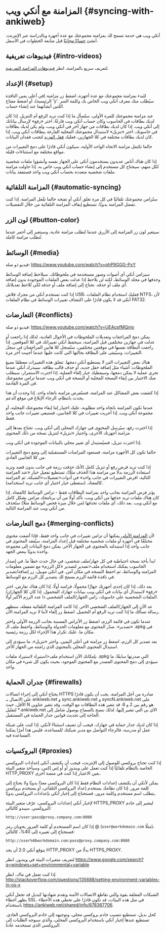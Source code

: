 # المزامنة مع أنكي ويب {#syncing-with-ankiweb}

<!-- toc -->

أنكي ويب هي خدمة تسمح لك بمزامنة مجموعتك مع عدة أجهزة وبالدراسة عبر الإنترنت.
أنشئ [حسابًا مجانيًا](https://ankiweb.net/) قبل متابعة الخطوات في الأسفل.

## فيديوهات تعريفية {#intro-videos}

لتعريف سريع بالمزامنة، انظر
[فيديوهات المزامنة التعريفية](https://www.youtube.com/watch?v=YkiM4DPzSVc&list=PLGgmaKOIHykFoomqkBJAyGiDQ2kyiuTao&yt:cc=on).

## الإعداد {#setup}

للبدء بمزامنة مجموعتك مع عدة أجهزة، اضغط زر مزامنة (في أعلى يمين النافذة الرئيسية)،
أو اضغط مفتاح 'y'. سيُطلب منك معرف أنكي ويب الخاص بك وكلمة السر اللتين أنشأتهما
عند إنشاء حساب.

عند مزامنة مجموعتك للمرة الأولى، ستُسأل ما إذا كنت تريد الرفع أم التنزيل. إذا كان لديك
بطاقات في الحاسوب وكان حساب أنكي ويب فارغًا، اختر «رفع» لإرسال بياناتك إلى أنكي ويب.
إذا كان لديك بطاقات من جهاز آخر في أنكي ويب، ولم يكن لديك بطاقات في حاسوبك، اختر
«تنزيل» لاستبدال مجموعتك المحلية الفارغة ببطاقات أنكي ويب. إذا كان لديك بطاقات مختلفة في كلا
الجهازين، فعليك [فعل المزيد](#merging-conflicts) لتجنب فقدان البيانات.

حالما تكتمل مزامنة الاتجاه الواحد الأولية، سيكون أنكي قادرًا على دمج التغييرات
من مواقع مختلفة مع استثناءات قليلة.

إذا كان هناك أناس عديدون يستخدمون أنكي على الجهاز نفسه وأنشؤوا ملفات شخصية لكل منهم،
سيحتاج كل مستخدم إلى إنشاء حساب أنكي ويب خاص به. إذا حاولت مزامنة ملفات شخصية متعددة
بحساب أنكي ويب واحد فستفقد بيانات.

## المزامنة التلقائية {#automatic-syncing}

ستُزامن مجموعتك تلقائيًا في كل مرة تغلق أنكي أو تفتحه حالما تفّعل المزامنة.
إذا كنت تفضل المزامنة يدويًا، تستطيع إيقاف المزامنة التلقائية من خلال التفضيلات.

## لون الزر {#button-color}

سيتغير لون زر المزامنة إلى الأزرق عندما تُتطلب مزامنة عادية، وسيتغير إلى أحمر
عندما تُتطلب مزامنة كاملة.

## الوسائط {#media}

فيديو ذو صلة: <https://www.youtube.com/watch?v=phP9GGG-PxY>

سيزامن أنكي أي أصوات وصور مستخدمة في ملحوظاتك. سيلاحظ إضافة الوسائط وحذفها في مجلد الوسائط،
لكنه لن يلاحظ إذا عدلت بعض الملفات الموجودة بدون إضافة أي ملف أو حذفه. تحتاج إلى إضافة ملف أو حذفه
لكي تُلاحظ تعديلاتك.

إذا كنت تستخدم أنكي من محرك فلاش USB، فعليك استخدام نظام الملفات NTFS، لأن أنكي قد
لا يكون قادرًا على اكتشاف تغييرات الوسائط في نظام الملفات FAT32.

##  التعارضات {#conflicts}

فيديو ذو صلة: <https://www.youtube.com/watch?v=UEAcpfMQnjo>

يمكن دمج المراجعات وتعديلات الملحوظات في الأحوال العادية، لذلك إذا راجعت أو عدلت
في جهازين مختلفين قبل المزامنة، سيحفظ أنكي تغييراتك في كلا الموقعين. إذا راجعت
البطاقة نفسها في موقعين مختلفين، ستُسجل كلا هاتين المراجعتان في سجل التغييرات،
وسيُبقى على البطاقة بحالتها التي كانت عليها  عندما أُجيبت آخر مرة.

هناك بعض التغييرات التي لا يستطيع أنكي دمجها. تتعلق هذه التغييرات معظمًا بصيغ الملحوظات:
أشياء مثل إضافة حقل جديد، أو حذف قالب بطاقة. سينذرك أنكي عندما تجري عملية لا يمكن دمجها،
وسيعطيك خيار إلغاء العملية. إذا اخترت الاستمرار، سيطلب منك الاختيار بين إبقاء النسخة المحلية
أو النسخة في أنكي ويب عندما تزامن مجموعتك في المرة القادمة.

إذا كشفت بعض المشاكل عند المزامنة، فستُفرض مزامنة باتجاه واحد. إذا وجدت أن هذا يحدث بانتظام،
الرجاء الإبلاغ في موقع الدعم.

عندما تكون المزامنة باتجاه واحد مطلوبة، عليك اختيار إما إبقاء مجموعتك المحلية، أو مجموعة
أنكي ويب. إذا أجريت تغييرات في كلا الجانبين، فستبقى تغييرات جانب واحد فقط.

إذا اخترت رفع، سيُرسل المحتوى في جهازك المحلي إلى أنكي ويب. تحتاج بعدها إلى مزامنة
أجهزتك الأخرى، واختيار «تنزيل» لتنزيل نسخة من ذلك المحتوى.

إذا اخترت تنزيل، فسيُستبدل أي تغيير محلي بالبيانات الموجودة في أنكي ويب.

حالما تكون كل الأجهزة مزامنة، فستعود المزامنات المستقبلية إلى وضع دمج التغييرات من
كلا الجانبين العادي.

إذا كنت تريد فرض رفع أو تنزيل كامل (لأنك حذفت رزمة في جانب بدون قصد وتريد استعادة الرزمة
بدلًا من مزامنة هذا الحذف مثلًا)، تستطيع تفعيل خيار «عند المزامنة التالية، افرض التغييرات في جانب واحد»
في أدوات&lt;تفضيلات&lt;الشبكة، ثم المزامنة كالمعتاد. (ستعطى خيار اختيار أي جانب تريد استخدامه).

يؤثر فرض المزامنة بجانب واحد بمزامنة البطاقات فقط - تزامن الوسائط كالمعتاد.
إذا كان هناك ملفات تريد حذفها من أنكي ويب، تأكد أولًا من أن برنامجك مزامن بشكل
كامل مع أنكي ويب. بعد ذلك، أي ملفات تحذفها (من خلال ميزة فحص الوسائط مثلًا) ستُحذف
من أنكي ويب عند المزامنة التالية.

## دمج التعارضات {#merging-conflicts}

لأن [المزامنة الأولى](#setup) يمكنها أن تزامن تغييرات في جانب واحد فقط، فإذا أضفت محتوى
مختلفًا في أجهزة أو ملفات شخصية مختلفة قبل إعداد المزامنة، سيٌفقد المحتوى في جانب واحد
إذا استبدلته بالمحتوى في الجهاز الآخر. يمكن دمج البيانات إلى مجموعة واحدة يدويًا ببعض الجهد.

ابدأ بأخذ نسخة احتياطية في كل جهاز/ملف شخصي، في حال حدث خطأ ما. في إصدار الحاسوب
يمكنك استخدام ملف&lt;تصدير لتصدير «كل الرزم» مع تضمين معلومات المزامنة والوسائط،
ثم احفظ النسخة في مكان آمن. في أنكي موبيل، زر إضافة/تصدير في نافذة قائمة الرزم يسمح لك
بتصدير كل الرزم مع الوسائط.

بعد ذلك، إذا كان إحدى أجهزتك جهازًا محمولًا، فزامنه أولًا. إذا كان هناك تعارض، اختر
«رفع» لاستبدال أي بيانات في أنكي ويب ببيانات جهازك المحمول. إذا كان
كلا الجهازان/الملفات الشخصية على حاسوبك، زامن الجهاز/الملف الشخصي ذا عدد الرزم
الأكبر أولًا.

عد الآن إلى الجهاز/الملف الشخصي الآخر. إذا كانت المزامنة التلقائية مفعلة، ستظهر رسالة
تسألك ما إذا كنت تريد الرفع أم التحميل. اضغط زر إلغاء لأننا لا نريد المزامنة الآن.

عندما تكون في قائمة الرزم، اضغط زر الأتراس المسننة بجانب الرزمة الأولى واختر «تصدير».
صدّر المحتوى مع معلومات الجدولة والوسائط، واحفظ ملف الـ .apkg في مكان ما. عليك
تكرار هذا الإجراء لكل رزمة رئيسية.

بعد تصدير كل الرزم، اضغط زر مزامنة في أعلى اليمين، واختر «تنزيل»، ما سيؤدي إلى
استبدال المحتوى المحلي بالمحتوى الذي زامنته من الجهاز الآخر.

بإمكانك الآن استخدام ملف&lt;استيراد لاستيراد ملفات .apkg التي صدرتها سابقًا، ما سيؤدي
إلى دمج المحتوى المصدر مع المحتوى الموجود، بحيث يكون كل شيء في مكان واحد.

## جدران الحماية {#firewalls}

يحتاج أنكي إلى إجراء اتصالات HTTPS صادرة من أجل المزامنة. يجب أن يكون قادرًا على
الاتصال بـ ankiweb.net و sync.ankiweb.net و syncN.ankiweb.net على الأقل،
حيث N هو رقم بين 2 و 6. قد تتغير هذه النطاقات مع الوقت، وقد تتغير عناوين الآي بي التي تشير إليها،
لذلك ننصح بالسماح بوصول شامل إلى <span dir="ltr">\*.ankiweb.net</span> لتقليل الحاجة إلى تحديث قوانين جدار الحماية
في المستقبل.

إذا كان لديك جدار حماية في جهازك، فيجب أن تضيف استثناءً لأنكي. إذا كنت على شبكة عمل أو مدرسة،
فالرجاء التواصل مع مدير شبكتك للمساعدة، فليس هذا أمرًا يمكننا المساعدة فيه.

## البروكسيات {#proxies}

إذا كنت تحتاج بروكسي للوصول إلى الإنترنت، فيجب أن يكتشف أنكي إعدادات البروكسي الخاصة بالنظام
تلقائيًا إذا كنت تعمل على ويندوز أو أو إس إكس، وسيأخذ متغير البيئة HTTP_PROXY بعين الاعتبار
إذا كنت في منصة أخرى.

يمكن لأنكي أن يكتشف إعدادات النظام فقط إذا كان البروكسي معدًا يدويًا ولا يحتاج إلى كلمة مرور.
إذا كان نظامك يستخدم إعداد البروكسي التلقائي، أو يستخدم بروكسي يتطلب اسم مستخدم وكلمة مرور،
فستحتاج إلى إخبار أنكي بإعدادات البروكسي يدويًا.

لإخبار أنكي إعدادات البروكسي، عرّف متغير البيئة HTTPS_PROXY ليشير إلى خادم البروكسي.
سيبدو كالتالي:

<div dir="ltr">

    http://user:pass@proxy.company.com:8080
</div>

إذا كان اسم المستخدم أو كلمة المرور يحويان رمز @ (`user@workdomain.com` مثلًا)،
فستحتاج إلى تغييره إلى <span dir="ltr">%40</span>، كالتالي:

<div dir="ltr">

    http://user%40workdomain.com:pass@proxy.company.com:8080
</div>

يتوقع أنكي 2.0 أن يجد HTTP_PROXY بدلًا من HTTPS_PROXY.

لتعريف متغيرات البيئة في ويندوز، انظر
<https://www.google.com/search?q=windows+set+environmental+variable>

إذا كنت تعمل في ماك، انظر
<http://stackoverflow.com/questions/135688/setting-environment-variables-in-os-x>

الشبكات المغلقة بقوة والتي تقاطع الاتصالات الآمنة وتقدم شهادتها كبديل قد تجعل أنكي
يظهر أخطاء SSL. في مثل هذه البيئات، قد تكون قادرًا على تخطي هذه الأخطاء باستخدام
<https://ankiweb.net/shared/info/878367706>.

كحل بديل، تستطيع تنصيب خادم بروكسي محلي، وتوجيهه إلى خادم البروكسي العادي.
تستطيع عندها إخبار أنكي باستخدام البروكسي المحلي، والذي سيوجه الطلبات إلى البروكسي
الذي تستخدمه عادةً.

